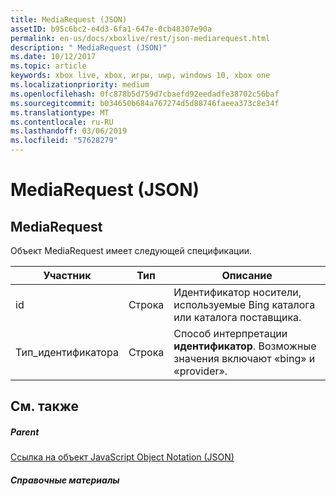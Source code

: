 ```yaml
---
title: MediaRequest (JSON)
assetID: b95c6bc2-e4d3-6fa1-647e-0cb48307e90a
permalink: en-us/docs/xboxlive/rest/json-mediarequest.html
description: " MediaRequest (JSON)"
ms.date: 10/12/2017
ms.topic: article
keywords: xbox live, xbox, игры, uwp, windows 10, xbox one
ms.localizationpriority: medium
ms.openlocfilehash: 0fc878b5d759d7cbaefd92eedadfe38702c56baf
ms.sourcegitcommit: b034650b684a767274d5d88746faeea373c8e34f
ms.translationtype: MT
ms.contentlocale: ru-RU
ms.lasthandoff: 03/06/2019
ms.locfileid: "57628279"
---
```

# <a name="mediarequest-json"></a>MediaRequest (JSON)
 
<a id="ID4EO"></a>

 
## <a name="mediarequest"></a>MediaRequest
 
Объект MediaRequest имеет следующей спецификации.
 
| Участник| Тип| Описание| 
| --- | --- | --- | 
| id| Строка| Идентификатор носители, используемые Bing каталога или каталога поставщика.| 
| Тип_идентификатора| Строка| Способ интерпретации <b>идентификатор</b>. Возможные значения включают «bing» и «provider».| 
  
<a id="ID4E2B"></a>

 
## <a name="see-also"></a>См. также
 
<a id="ID4E4B"></a>

 
##### <a name="parent"></a>Parent 

[Ссылка на объект JavaScript Object Notation (JSON)](atoc-xboxlivews-reference-json.md)

  
<a id="ID4EJC"></a>

 
##### <a name="reference"></a>Справочные материалы   